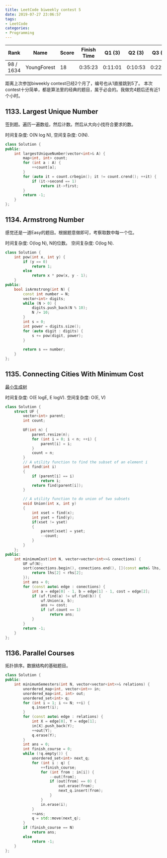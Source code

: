```yaml
---
title: LeetCode biweekly contest 5
date: 2019-07-27 23:06:57
tags:
- LeetCode
categories:
- Programming
---
```


| Rank |	Name |	Score |	Finish Time | 	Q1 (3) |	Q2 (3) |	Q3 (5) |	Q4 (7)|
|--|--|--|--|--|--|--|--|
| 98 / 1634 |	YoungForest | 18 | 0:35:23 | 0:11:01 | 0:10:53 | 0:22:40 | 0:35:23 |


距离上次参加biweekly contest已经2个月了，编号也从1直接跳到5了。
本次contest十分简单，都是算法里的经典的题目，属于必会的。我做完4题后还有近1个小时。

## 1133. Largest Unique Number
签到题。遍历一遍数组，然后计数。然后从大向小找符合要求的数。

时间复杂度: O(N log N),
空间复杂度: O(N).

```cpp
class Solution {
public:
    int largestUniqueNumber(vector<int>& A) {
        map<int, int> count;
        for (int a : A) {
            ++count[a];
        }
        for (auto it = count.crbegin(); it != count.crend(); ++it) {
            if (it->second == 1)
                return it->first;
        }
        return -1;
    }
};
```

## 1134. Armstrong Number

感觉还是一道Easy的题目。根据题意做即可，考察取数中每一个位。

时间复杂度: O(log N), N的位数。
空间复杂度: O(log N).

```cpp
class Solution {
    int pow(int x, int y) {
        if (y == 0)
            return 1;
        else
            return x * pow(x, y - 1);
    }
public:
    bool isArmstrong(int N) {
        const int number = N;
        vector<int> digits;
        while (N > 0) {
            digits.push_back(N % 10);
            N /= 10;
        }
        int s = 0;
        int power = digits.size();
        for (auto digit : digits) {
            s += pow(digit, power);
        }
        
        return s == number;
    }
};
```

## 1135. Connecting Cities With Minimum Cost
[最小生成树](https://www.geeksforgeeks.org/kruskals-minimum-spanning-tree-algorithm-greedy-algo-2/)

时间复杂度: O(E logE, E logV).
空间复杂度: O(E, V)

```cpp
class Solution {
    struct UF {
        vector<int> parent;
        int count;
        
        UF(int n) {
            parent.resize(n);
            for (int i = 0; i < n; ++i) {
                parent[i] = i;
            }
            count = n;
        }
        // A utility function to find the subset of an element i  
        int find(int i)  
        {  
            if (parent[i] == i)  
                return i;  
            return find(parent[i]);  
        }  

        // A utility function to do union of two subsets  
        void Union(int x, int y)  
        {  
            int xset = find(x);  
            int yset = find(y);  
            if(xset != yset) 
            {  
                parent[xset] = yset;
                --count;
            }  
        }    
    };
public:
    int minimumCost(int N, vector<vector<int>>& conections) {
        UF uf(N);
        sort(conections.begin(), conections.end(), [](const auto& lhs, const auto&rhs) -> bool {
            return lhs[2] < rhs[2];
        });
        int ans = 0;
        for (const auto& edge : conections) {
            int a = edge[0] - 1, b = edge[1] - 1, cost = edge[2];
            if (uf.find(a) != uf.find(b)) {
                uf.Union(a, b);
                ans += cost;
                if (uf.count == 1)
                    return ans;
            }
        }
        return -1;
    }
};
```

## 1136. Parallel Courses

拓扑排序。数据结构的基础题目。

```cpp
class Solution {
public:
    int minimumSemesters(int N, vector<vector<int>>& relations) {
        unordered_map<int, vector<int>> in;
        unordered_map<int, int> out;
        unordered_set<int> q;
        for (int i = 1; i <= N; ++i) {
            q.insert(i);
        }
        for (const auto& edge : relations) {
            int X = edge[0], Y = edge[1];
            in[X].push_back(Y);
            ++out[Y];
            q.erase(Y);
        }
        int ans = 0;
        int finish_course = 0;
        while (!q.empty()) {
            unordered_set<int> next_q;
            for (int i : q) {
                ++finish_course;
                for (int from : in[i]) {
                    --out[from];
                    if (out[from] == 0) {
                        out.erase(from);
                        next_q.insert(from);
                    }
                }
                in.erase(i);
            }
            ++ans;
            q = std::move(next_q);
        }
        if (finish_course == N)
            return ans;
        else
            return -1;
    }
};
```